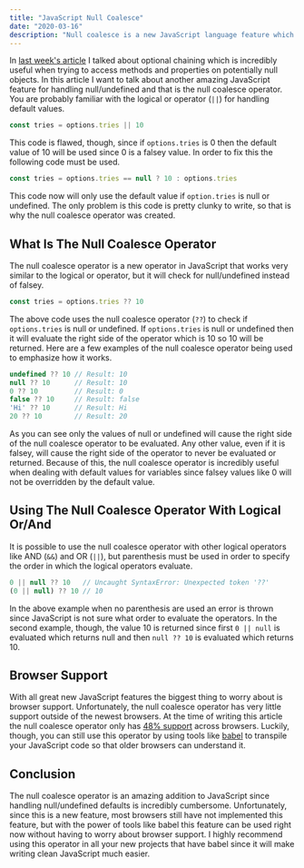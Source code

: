 ```yaml
---
title: "JavaScript Null Coalesce"
date: "2020-03-16"
description: "Null coalesce is a new JavaScript language feature which makes assigning default values for null/undefined incredibly easy."
---
```


In [last week's article](/2020-03/javascript-optional-chaining) I talked about optional chaining which is incredibly useful when trying to access methods and properties on potentially null objects. In this article I want to talk about another amazing JavaScript feature for handling null/undefined and that is the null coalesce operator. You are probably familiar with the logical or operator (`||`) for handling default values.
```js
const tries = options.tries || 10
```
This code is flawed, though, since if `options.tries` is 0 then the default value of 10 will be used since 0 is a falsey value. In order to fix this the following code must be used.
```js
const tries = options.tries == null ? 10 : options.tries
```
This code now will only use the default value if `option.tries` is null or undefined. The only problem is this code is pretty clunky to write, so that is why the null coalesce operator was created.

## What Is The Null Coalesce Operator

The null coalesce operator is a new operator in JavaScript that works very similar to the logical or operator, but it will check for null/undefined instead of falsey.
```js
const tries = options.tries ?? 10
```
The above code uses the null coalesce operator (`??`) to check if `options.tries` is null or undefined. If `options.tries` is null or undefined then it will evaluate the right side of the operator which is 10 so 10 will be returned. Here are a few examples of the null coalesce operator being used to emphasize how it works.
```js
undefined ?? 10 // Result: 10
null ?? 10      // Result: 10
0 ?? 10         // Result: 0
false ?? 10     // Result: false
'Hi' ?? 10      // Result: Hi
20 ?? 10        // Result: 20
```
As you can see only the values of null or undefined will cause the right side of the null coalesce operator to be evaluated. Any other value, even if it is falsey, will cause the right side of the operator to never be evaluated or returned. Because of this, the null coalesce operator is incredibly useful when dealing with default values for variables since falsey values like 0 will not be overridden by the default value.

## Using The Null Coalesce Operator With Logical Or/And

It is possible to use the null coalesce operator with other logical operators like AND (`&&`) and OR (`||`), but parenthesis must be used in order to specify the order in which the logical operators evaluate.
```js
0 || null ?? 10   // Uncaught SyntaxError: Unexpected token '??'
(0 || null) ?? 10 // 10
```
In the above example when no parenthesis are used an error is thrown since JavaScript is not sure what order to evaluate the operators. In the second example, though, the value 10 is returned since first `0 || null` is evaluated which returns null and then `null ?? 10` is evaluated which returns 10.

## Browser Support

With all great new JavaScript features the biggest thing to worry about is browser support. Unfortunately, the null coalesce operator has very little support outside of the newest browsers. At the time of writing this article the null coalesce operator only has [48% support](https://caniuse.com/#search=null%20coalescing) across browsers. Luckily, though, you can still use this operator by using tools like [babel](https://babeljs.io/docs/en/babel-plugin-proposal-nullish-coalescing-operator) to transpile your JavaScript code so that older browsers can understand it.

## Conclusion

The null coalesce operator is an amazing addition to JavaScript since handling null/undefined defaults is incredibly cumbersome. Unfortunately, since this is a new feature, most browsers still have not implemented this feature, but with the power of tools like babel this feature can be used right now without having to worry about browser support. I highly recommend using this operator in all your new projects that have babel since it will make writing clean JavaScript much easier.